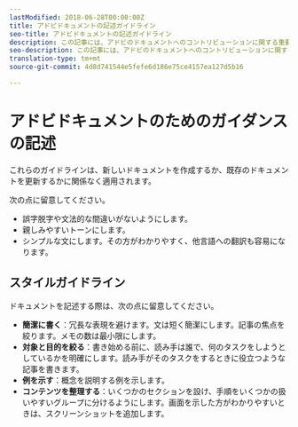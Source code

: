 ```yaml
---
lastModified: 2018-06-28T00:00:00Z
title: アドビドキュメントの記述ガイドライン
seo-title: アドビドキュメントの記述ガイドライン
description: この記事には、アドビのドキュメントへのコントリビューションに関する重要なガイダンスが含まれています。
seo-description: この記事には、アドビのドキュメントへのコントリビューションに関する重要なガイダンスが含まれています。
translation-type: tm+mt
source-git-commit: 4d8d741544e5fefe6d186e75ce4157ea127d5b16

---
```


# アドビドキュメントのためのガイダンスの記述

これらのガイドラインは、新しいドキュメントを作成するか、既存のドキュメントを更新するかに関係なく適用されます。

次の点に留意してください。

- 誤字脱字や文法的な間違いがないようにします。
- 親しみやすいトーンにします。
- シンプルな文にします。その方がわかりやすく、他言語への翻訳も容易になります。

## スタイルガイドライン

ドキュメントを記述する際は、次の点に留意してください。

- **簡潔に書く**：冗長な表現を避けます。文は短く簡潔にします。記事の焦点を絞ります。メモの数は最小限にします。
- **対象と目的を絞る**：書き始める前に、読み手は誰で、何のタスクをしようとしているかを明確にします。読み手がそのタスクをするときに役立つような記事を書きます。
- **例を示す**：概念を説明する例を示します。
- **コンテンツを整理する**：いくつかのセクションを設け、手順をいくつかの扱いやすいグループに分けるようにします。画面を示した方がわかりやすいときは、スクリーンショットを追加します。
